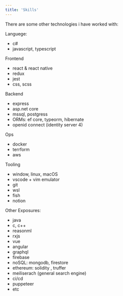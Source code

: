 ```yaml
---
title: 'Skills'
---
```


There are some other technologies i have worked with:

Languege:

- c#
- javascript, typescript

Frontend

- react & react native
- redux
- jest
- css, scss

Backend

- express
- asp.net core
- mssql, postgress
- ORMs: ef core, typeorm, hibernate
- openid connect (identity server 4)

Ops

- docker
- terrform
- aws

Tooling

- window, linux, macOS
- vscode + vim emulator
- git
- wsl
- fish
- notion

Other Exposures:

- java
- c, c++
- reasonml
- rxjs
- vue
- angular
- graphql
- firebase
- noSQL: mongodb, firestore
- ethereum: solidity , truffer
- meiliserach (general search engine)
- ci/cd
- puppeteer
- etc
